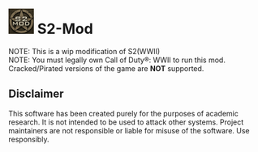 # <img src="assets/github/icon-256x256.png" width="50px" height="50px"> S2-Mod

NOTE: This is a wip modification of S2(WWII)
<br>
NOTE: You must legally own Call of Duty®: WWII to run this mod. Cracked/Pirated versions of the game are **NOT** supported.

## Disclaimer

This software has been created purely for the purposes of academic research. It is not intended to be used to attack other systems. Project maintainers are not responsible or liable for misuse of the software. Use responsibly.
